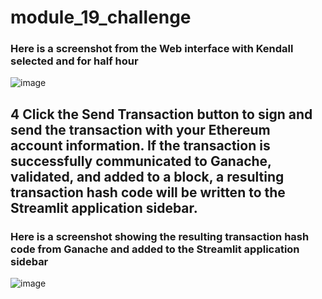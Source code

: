 # module_19_challenge

### Here is a screenshot from the Web interface with Kendall selected and for half hour
![image](https://github.com/ObyNtech/module_19_challenge/assets/132803426/6c8bca9e-a632-4edf-a16f-f8dfcbcaf1d3)

## 4 Click the Send Transaction button to sign and send the transaction with your Ethereum account information. If the transaction is successfully communicated to Ganache, validated, and added to a block, a resulting transaction hash code will be written to the Streamlit application sidebar.

### Here is a screenshot showing the resulting transaction hash code from Ganache and added to the Streamlit application sidebar
![image](https://github.com/ObyNtech/module_19_challenge/assets/132803426/9b2dd4a1-2ba8-4c34-90ca-c7dedb01000a)
